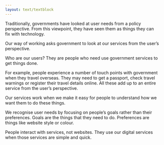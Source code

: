 ```yaml
---
layout: text/textblock
---
```


Traditionally, governments have looked at user needs from a policy perspective. From this viewpoint, they have seen them as things they can fix with technology.

Our way of working asks government to look at our services from the user’s perspective.

Who are our users? They are people who need use government services to get things done.

For example, people experience a number of touch points with government when they travel overseas. They may need to get a passport, check travel warnings or register their travel details online. All these add up to an entire service from the user’s perspective.

Our services work when we make it easy for people to understand how we want them to do these things.

We recognise user needs by focusing on people’s goals rather than their preferences. Goals are the things that they need to do. Preferences are things like website style or colour.

People interact with services, not websites. They use our digital services when those services are simple and quick.

